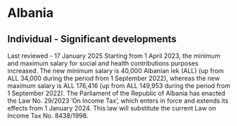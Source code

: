 # Albania
## Individual - Significant developments
Last reviewed - 17 January 2025
Starting from 1 April 2023, the minimum and maximum salary for social and health contributions purposes increased. The new minimum salary is 40,000 Albanian lek (ALL) (up from ALL 34,000 during the period from 1 September 2022), whereas the new maximum salary is ALL 176,416 (up from ALL 149,953 during the period from 1 September 2022).
The Parliament of the Republic of Albania has enacted the Law No. 29/2023 ’On Income Tax‘, which enters in force and extends its effects from 1 January 2024. This law will substitute the current Law on Income Tax No. 8438/1998.
